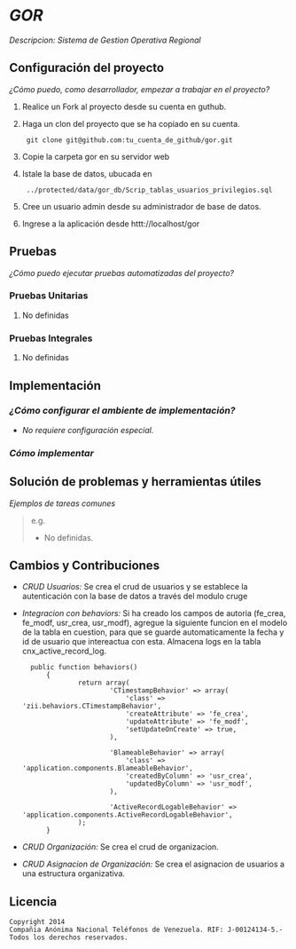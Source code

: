 # _GOR_

_Descripcion: Sistema de Gestion Operativa Regional_

## Configuración del proyecto

_¿Cómo puedo, como desarrollador, empezar a trabajar en el proyecto?_ 

1. Realice un Fork al proyecto desde su cuenta en guthub.
2. Haga un clon del proyecto que se ha copiado en su cuenta.
     
        git clone git@github.com:tu_cuenta_de_github/gor.git

3. Copie la carpeta gor en su servidor web
4. Istale la base de datos, ubucada en  

        ../protected/data/gor_db/Scrip_tablas_usuarios_privilegios.sql

5. Cree un usuario admin desde su administrador de base de datos.
6. Ingrese a la aplicación desde httt://localhost/gor


## Pruebas

_¿Cómo puedo ejecutar pruebas automatizadas del proyecto?_

### Pruebas Unitarias

1. No definidas

### Pruebas Integrales

1. No definidas

## Implementación

### _¿Cómo configurar el ambiente de implementación?_

- _No requiere configuración especial._

### _Cómo implementar_

## Solución de problemas y herramientas útiles

_Ejemplos de tareas comunes_

> e.g.
> 
> - No definidas.

## Cambios y Contribuciones

- _CRUD Usuarios:_
    Se crea el crud de usuarios y se establece la autenticación con 
    la base de datos a través del modulo cruge
    
- _Integracion con behaviors:_
    Si ha creado los campos de autoria (fe_crea, fe_modf, usr_crea, usr_modf), 
    agregue la siguiente funcion en el modelo de la tabla en cuestion, para que
    se guarde automaticamente la fecha y id de usuario que intereactua con esta.
    Almacena logs en la tabla cnx_active_record_log.

        public function behaviors()
            {
                    return array(
                            'CTimestampBehavior' => array(
                                'class' => 'zii.behaviors.CTimestampBehavior',
                                'createAttribute' => 'fe_crea',
                                'updateAttribute' => 'fe_modf',
                                'setUpdateOnCreate' => true,
                            ),

                            'BlameableBehavior' => array(
                                'class' => 'application.components.BlameableBehavior',
                                'createdByColumn' => 'usr_crea',
                                'updatedByColumn' => 'usr_modf',
                            ),

                            'ActiveRecordLogableBehavior' => 'application.components.ActiveRecordLogableBehavior',
                    );
            }

- _CRUD Organización:_
    Se crea el crud de organizacion.

- _CRUD Asignacion de Organización:_
    Se crea el asignacion de usuarios a una estructura organizativa.

## Licencia

    Copyright 2014
    Compañia Anónima Nacional Teléfonos de Venezuela. RIF: J-00124134-5.- Todos los derechos reservados.